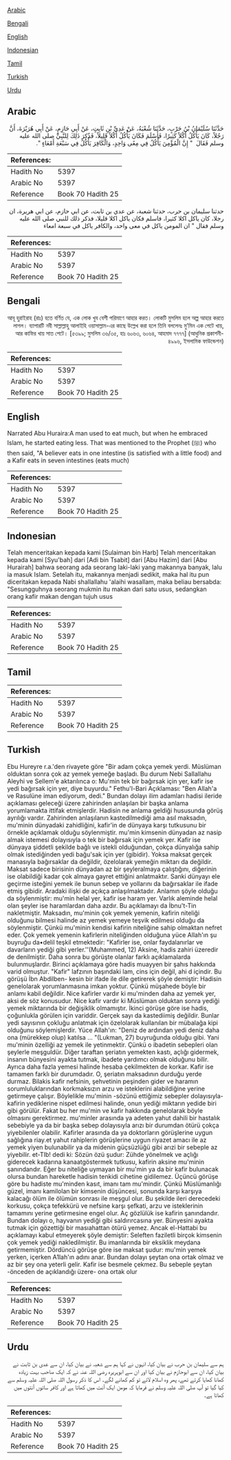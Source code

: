 [Arabic](#arabic)

[Bengali](#bengali)

[English](#english)

[Indonesian](#indonesian)

[Tamil](#tamil)

[Turkish](#turkish)

[Urdu](#urdu)

## Arabic


<div dir="rtl" lang="ar" style={{fontSize:'larger',backgroundColor:'#f8f9fa',padding:20}}>
حَدَّثَنَا سُلَيْمَانُ بْنُ حَرْبٍ، حَدَّثَنَا شُعْبَةُ، عَنْ عَدِيِّ بْنِ ثَابِتٍ، عَنْ أَبِي حَازِمٍ، عَنْ أَبِي هُرَيْرَةَ، أَنَّ رَجُلاً، كَانَ يَأْكُلُ أَكْلاً كَثِيرًا، فَأَسْلَمَ فَكَانَ يَأْكُلُ أَكْلاً قَلِيلاً، فَذُكِرَ ذَلِكَ لِلنَّبِيِّ صلى الله عليه وسلم فَقَالَ ‏ "‏ إِنَّ الْمُؤْمِنَ يَأْكُلُ فِي مِعًى وَاحِدٍ، وَالْكَافِرَ يَأْكُلُ فِي سَبْعَةِ أَمْعَاءٍ ‏"‏‏.‏
</div>
<div style={{backgroundColor:'#f8f9fa',padding:20, marginBottom: 10}}><table> <thead> <tr> <th>References:</th> <th></th> </tr> </thead> <tbody><tr><td>Hadith No</td><td>5397</td></tr><tr><td>Arabic No</td><td>5397</td></tr><tr><td>Reference</td><td>Book 70 Hadith 25</td></tr></tbody></table></div>


<div dir="rtl" lang="ar" style={{fontSize:'larger',backgroundColor:'#f8f9fa',padding:20}}>
حدثنا سليمان بن حرب، حدثنا شعبة، عن عدي بن ثابت، عن ابي حازم، عن ابي هريرة، ان رجلا، كان ياكل اكلا كثيرا، فاسلم فكان ياكل اكلا قليلا، فذكر ذلك للنبي صلى الله عليه وسلم فقال " ان المومن ياكل في معى واحد، والكافر ياكل في سبعة امعاء
</div>
<div style={{backgroundColor:'#f8f9fa',padding:20, marginBottom: 10}}><table> <thead> <tr> <th>References:</th> <th></th> </tr> </thead> <tbody><tr><td>Hadith No</td><td>5397</td></tr><tr><td>Arabic No</td><td>5397</td></tr><tr><td>Reference</td><td>Book 70 Hadith 25</td></tr></tbody></table></div>

## Bengali


<div dir="rtl" lang="bn" style={{fontSize:'larger',backgroundColor:'#f8f9fa',padding:20}}>
আবূ হুরাইরাহ (রাঃ) হতে বর্ণিত যে, এক লোক খুব বেশী পরিমাণে আহার করত। লোকটি মুসলিম হলে অল্প আহার করতে লাগল। ব্যাপারটি নবী সাল্লাল্লাহু আলাইহি ওয়াসাল্লাম-এর কাছে উল্লেখ করা হলে তিনি বললেনঃ মু’মিন এক পেটে খায়, আর কাফির খায় সাত পেটে। [৫৩৯৯; মুসলিম ৩৬/৩৫, হাঃ ৬০৬৩, ৬০৬৪, আহমাদ ৭৭৭৭] (আধুনিক প্রকাশনী- ৪৯৯৬, ইসলামিক ফাউন্ডেশন)
</div>
<div style={{backgroundColor:'#f8f9fa',padding:20, marginBottom: 10}}><table> <thead> <tr> <th>References:</th> <th></th> </tr> </thead> <tbody><tr><td>Hadith No</td><td>5397</td></tr><tr><td>Arabic No</td><td>5397</td></tr><tr><td>Reference</td><td>Book 70 Hadith 25</td></tr></tbody></table></div>

## English


<div dir="ltr" lang="en" style={{fontSize:'larger',backgroundColor:'#f8f9fa',padding:20}}>
Narrated Abu Huraira:A man used to eat much, but when he embraced Islam, he started eating less. That was mentioned to the Prophet (ﷺ) who then said, "A believer eats in one intestine (is satisfied with a little food) and a Kafir eats in seven intestines (eats much)
</div>
<div style={{backgroundColor:'#f8f9fa',padding:20, marginBottom: 10}}><table> <thead> <tr> <th>References:</th> <th></th> </tr> </thead> <tbody><tr><td>Hadith No</td><td>5397</td></tr><tr><td>Arabic No</td><td>5397</td></tr><tr><td>Reference</td><td>Book 70 Hadith 25</td></tr></tbody></table></div>

## Indonesian


<div dir="ltr" lang="id" style={{fontSize:'larger',backgroundColor:'#f8f9fa',padding:20}}>
Telah menceritakan kepada kami [Sulaiman bin Harb] Telah menceritakan kepada kami [Syu'bah] dari [Adi bin Tsabit] dari [Abu Hazim] dari [Abu Hurairah] bahwa seorang ada seorang laki-laki yang makannya banyak, lalu ia masuk Islam. Setelah itu, makannya menjadi sedikit, maka hal itu pun diceritakan kepada Nabi shallallahu 'alaihi wasallam, maka beliau bersabda: "Sesungguhnya seorang mukmin itu makan dari satu usus, sedangkan orang kafir makan dengan tujuh usus
</div>
<div style={{backgroundColor:'#f8f9fa',padding:20, marginBottom: 10}}><table> <thead> <tr> <th>References:</th> <th></th> </tr> </thead> <tbody><tr><td>Hadith No</td><td>5397</td></tr><tr><td>Arabic No</td><td>5397</td></tr><tr><td>Reference</td><td>Book 70 Hadith 25</td></tr></tbody></table></div>

## Tamil


<div dir="ltr" lang="ta" style={{fontSize:'larger',backgroundColor:'#f8f9fa',padding:20}}>

</div>
<div style={{backgroundColor:'#f8f9fa',padding:20, marginBottom: 10}}><table> <thead> <tr> <th>References:</th> <th></th> </tr> </thead> <tbody><tr><td>Hadith No</td><td>5397</td></tr><tr><td>Arabic No</td><td>5397</td></tr><tr><td>Reference</td><td>Book 70 Hadith 25</td></tr></tbody></table></div>

## Turkish


<div dir="ltr" lang="tr" style={{fontSize:'larger',backgroundColor:'#f8f9fa',padding:20}}>
Ebu Hureyre r.a.'den rivayete göre "Bir adam çokça yemek yerdi. Müslüman olduktan sonra çok az yemek yemeğe başladı. Bu durum Nebi Sallallahu Aleyhi ve Sellem'e aktarılınca o: Mu'min tek bir bağırsak için yer, kafir ise yedi bağırsak için yer, diye buyurdu." Fethu'l-Bari Açıklaması: "Ben Allah'a ve Rasulüne iman ediyorum, dedi." Bundan dolayı ilim adamları hadisi ileride açıklaması geleceği üzere zahirinden anlaşılan bir başka anlama yorumlamakta ittifak etmişlerdir. Hadisin ne anlama geldiği hususunda görüş ayrılığı vardır. Zahirinden anlaşılanın kastedilmediği ama asıl maksadın, mu'minin dünyadaki zahidliğini, kafir'in de dünyaya karşı tutkusunu bir örnekle açıklamak olduğu söylenmiştir. mu'min kimsenin dünyadan az nasip almak istemesi dolayısıyla o tek bir bağırsak için yemek yer. Kafir ise dünyaya şiddetli şekilde bağlı ve istekli olduğundan, çokça dünyalığa sahip olmak istediğinden yedi bağu'sak için yer (gibidir). Yoksa maksat gerçek manasıyla bağırsaklar da değildir, özelolarak yemeğin miktarı da değildir. Maksat sadece birisinin dünyadan az bir şeyleralmaya çalıştığını, diğerinin ise olabildiği kadar çok almaya gayret ettiğini anlatmaktır. Sanki dünyayı ele geçirme isteğini yemek ile bunun sebep ve yollarını da bağırsaklar ile ifade etmiş gibidir. Aradaki ilişki de açıkça anlaşılmaktadır. Anlamın şöyle olduğu da söylenmiştir: mu'min helal yer, kafir ise haram yer. Varlık aleminde helal olan şeyler ise haramlardan daha azdır. Bu açıklamayı da İbnu't-Tin nakletmiştir. Maksadın, mu'minin çok yemek yemenin, kafirin niteliği olduğunu bilmesi halinde az yemek yemeye teşvik edilmesi olduğu da söylenmiştir. Çünkü mu'minin kendisi kafirin niteliğine sahip olmaktan nefret eder. Çok yemek yemenin kafirlerin niteliğinden olduğuna yüce Allah'ın şu buyruğu da•delil teşkil etmektedir: "Kafirler ise, onlar faydalanırlar ve davarların yediği gibi yerler.''(Muhammed, 12) Aksine, hadis zahiri üzeredir de denilmiştir. Daha sonra bu görüşte olanlar farklı açıklamalarda bulunmuşlardır. Birinci açıklamaya göre hadis muayyen bir şahıs hakkında varid olmuştur. "Kafir" lafzının başındaki lam, cins için değil, ahi d içindir. Bu görüşü İbn Abdilben- kesin bir ifade ile dile getirerek şöyle demiştir: Hadisin genelolarak yorumlanmasına imkan yoktur. Çünkü müşahede böyle bir anlamı kabil değildir. Nice kafirler vardır ki mu'minden daha az yemek yer, aksi de söz konusudur. Nice kafir vardır ki Müslüman olduktan sonra yediği yemek miktarında bir değişiklik olmamıştır. İkinci görüşe göre ise hadis, çoğunlukla görülen için variddir. Gerçek sayı da kastediimiş değildir. Bunlar yedi sayısının çokluğu anlatmak için özelolarak kullanılan bir mübalağa kipi olduğunu söylemişlerdir. Yüce Allah'ın: "Deniz de ardından yedi deniz daha ona (mürekkep olup) katılsa ... "(Lukman, 27) buyruğunda olduğu gibi. Yani mu'minin özelliği az yemek ile yetinmektir. Çünkü o ibadetin sebepleri olan şeylerle meşguldür. Diğer taraftan şeriatın yemekten kastı, açlığı gidermek, insanın bünyesini ayakta tutmak, ibadete yardımcı olmak olduğunu bilir. Ayrıca daha fazla yemesi halinde hesaba çekilmekten de korkar. Kafir ise tamamen farklı bir durumdadır. O, şeriatın maksadının durduğu yerde durmaz. Bilakis kafir nefsinin, şehvetinin peşinden gider ve haramın sorumluluklarından korkmaksızın arzu ve isteklerini alabildiğine yerine getirmeye çalışır. Böylelikle mu'minin -sözünü ettiğimiz sebepler dolayısıyla- kafirin yediklerine nispet edilmesi halinde, onun yediği miktarın yedide biri gibi görülür. Fakat bu her mu'min ve kafir hakkında genelolarak böyle olmasını gerektirmez. mu'minler arasında ya adeten yahut dahili bir hastalık sebebiyle ya da bir başka sebep dolayısıyla arızı bir durumdan ötürü çokça yiyebilenler olabilir. Kafirler arasında da ya doktorların görüşlerine uygun sağlığına riay.et yahut rahiplerin görüşlerine uygun riyazet amacı ile az yemek yiyen bulunabilir ya da midenin güçsüzlüğü gibi arızi bir sebeple az yiyebilir. et-TIb! dedi ki: Sözün özü şudur: Zühde yönelmek ve açlığı giderecek kadarına kanaatgöstermek tutkusu, kafirin aksine mu'minin şanındandır. Eğer bu niteliğe uymayan bir mu'min ya da bir kafir bulunacak olursa bundan hareketle hadisin tenkidi cihetine gidilemez. Üçüncü görüşe göre bu hadiste mu'minden kasıt, imanı tam mu'mindir. Çünkü Müslümanlığı güzel, imanı kamilolan bir kimsenin düşüncesi, sonunda karşı karşıya kalacağı ölüm ile ölümün sonrası ile meşgul olur. Bu şekilde ileri derecedeki korkusu, çokça tefekkürü ve nefsine karşı şefkati, arzu ve isteklerinin tamamını yerine getirmesine engel olur. Aç gözlülük ise kafirin şanındandır. Bundan dolayı o, hayvanın yediği gibi saldırırcasına yer. Bünyesini ayakta tutmak için gözettiği bir masıahattan ötürü yemez. Ancak el-Hattabi bu açıklamayı kabul etmeyerek şöyle demiştir: Seleften faziletli birçok kimsenin çok yemek yediği nakledilmiştir. Bu imanlarında bir eksiklik meydana getirmemiştir. Dördüncü görüşe göre ise maksat şudur: mu'min yemek yerken, içerken A1lah'ın adını anar. Bundan dolayı şeytan ona ortak olmaz ve az bir şey ona yeterli gelir. Kafir ise besmele çekmez. Bu sebeple şeytan -önceden de açıklandığı üzere- ona ortak olur
</div>
<div style={{backgroundColor:'#f8f9fa',padding:20, marginBottom: 10}}><table> <thead> <tr> <th>References:</th> <th></th> </tr> </thead> <tbody><tr><td>Hadith No</td><td>5397</td></tr><tr><td>Arabic No</td><td>5397</td></tr><tr><td>Reference</td><td>Book 70 Hadith 25</td></tr></tbody></table></div>

## Urdu


<div dir="rtl" lang="ur" style={{fontSize:'larger',backgroundColor:'#f8f9fa',padding:20}}>
ہم سے سلیمان بن حرب نے بیان کیا، انہوں نے کہا ہم سے شعبہ نے بیان کیا، ان سے عدی بن ثابت نے بیان کیا، ان سے ابوحازم نے بیان کیا اور ان سے ابوہریرہ رضی اللہ عنہ نے کہ ایک صاحب بہت زیادہ کھانا کھایا کرتے تھے، پھر وہ اسلام لائے تو کم کھانے لگے۔ اس کا ذکر رسول اللہ صلی اللہ علیہ وسلم سے کیا گیا تو آپ صلی اللہ علیہ وسلم نے فرمایا کہ مومن ایک آنت میں کھاتا ہے اور کافر ساتوں آنتوں میں کھاتا ہے۔
</div>
<div style={{backgroundColor:'#f8f9fa',padding:20, marginBottom: 10}}><table> <thead> <tr> <th>References:</th> <th></th> </tr> </thead> <tbody><tr><td>Hadith No</td><td>5397</td></tr><tr><td>Arabic No</td><td>5397</td></tr><tr><td>Reference</td><td>Book 70 Hadith 25</td></tr></tbody></table></div>